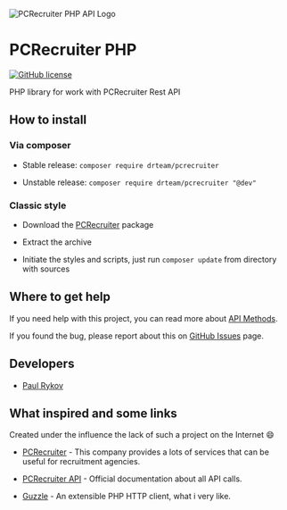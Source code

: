 ![PCRecruiter PHP API Logo](http://drteam.rocks/images/pcrecruter/prc_api.png)

# PCRecruiter PHP

[![GitHub license](https://img.shields.io/badge/license-MIT-blue.svg)](https://raw.githubusercontent.com/DrTeamRocks/pcrecruiter/master/LICENSE)

PHP library for work with PCRecruiter Rest API

## How to install

### Via composer

* Stable release: `composer require drteam/pcrecruiter`

* Unstable release: `composer require drteam/pcrecruiter "@dev"`

### Classic style

* Download the [PCRecruiter](https://github.com/DrTeamRocks/pcrecruiter/releases) package

* Extract the archive

* Initiate the styles and scripts, just run `composer update` from directory with sources

## Where to get help

If you need help with this project, you can read more about [API Methods](https://github.com/DrTeamRocks/pcrecruiter/wiki/API-methods). 

If you found the bug, please report about this on [GitHub Issues](https://github.com/DrTeamRocks/pcrecruiter/issues) page.

## Developers

* [Paul Rykov](https://github.com/PavelRykov)

## What inspired and some links

Created under the influence the lack of such a project on the Internet :smile:

* [PCRecruiter](https://www.pcrecruiter.net/) - This company provides a lots of services that can be useful for recruitment agencies.

* [PCRecruiter API](https://www.pcrecruiter.net/apidocs_v2/) - Official documentation about all API calls.

* [Guzzle](https://github.com/guzzle/guzzle) - An extensible PHP HTTP client, what i very like.
